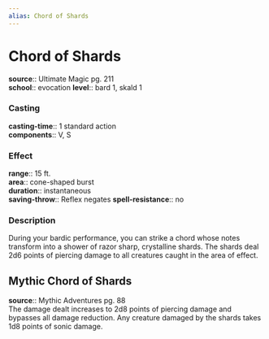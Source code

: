 ```yaml
---
alias: Chord of Shards
---
```


# Chord of Shards 

**source**:: Ultimate Magic pg. 211  
**school**:: evocation
**level**:: bard 1, skald 1

### Casting 

**casting-time**:: 1 standard action  
**components**:: V, S

### Effect 

**range**:: 15 ft.  
**area**:: cone-shaped burst  
**duration**:: instantaneous  
**saving-throw**:: Reflex negates
**spell-resistance**:: no

### Description 

During your bardic performance, you can strike a chord whose notes transform into a shower of razor sharp, crystalline shards. The shards deal 2d6 points of piercing damage to all creatures caught in the area of effect.

## Mythic Chord of Shards 

**source**:: Mythic Adventures pg. 88  
The damage dealt increases to 2d8 points of piercing damage and bypasses all damage reduction. Any creature damaged by the shards takes 1d8 points of sonic damage.

